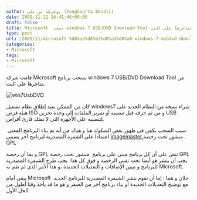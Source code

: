 ```yaml
---
author: يوغرطة بن علي (Youghourta Benali)
date: 2009-11-12 16:41:46+00:00
draft: false
title: Microsoft  تسحب windows 7 USB/DVD Download Tool من متاجرها على النت
type: post
url: /2009/11/microsoft-%d8%aa%d8%b3%d8%ad%d8%a8-windows-7-usbdvd-download-tool-%d9%85%d9%86-%d9%85%d8%aa%d8%a7%d8%ac%d8%b1%d9%87%d8%a7-%d8%b9%d9%84%d9%89-%d8%a7%d9%84%d9%86%d8%aa/
categories:
- Microsoft
tags:
- Microsoft
---
```


قامت شركة Microsoft بسحب برنامج windows 7 USB/DVD Download Tool من متاجرها على النت.

![win7UsbDVD](https://www.it-scoop.com/wp-content/uploads/2009/11/win7UsbDVD.jpg)


كان من الممكن بعيد إطلاق نظام تشغيل windows7 شراء نسخة من النظام الجديد على هيئة قرص ISO و من ثم حرقه قبل تنصيبه أو تمرير الملفات إلى وحدة تخزين USB لتنصيبه على الأجهزة التي لا تملك قارئ أقراص.

سبب السحب يكمن في ظهور بعض الشكوك هنا و هناك من أنه تم بناء البرنامج المعني  اعتمادا على الشفرة المصدرية لبرنامج آخر يسمى [imagemaster ](http://imagemaster.codeplex.com/) منشور تحت رخصة . GPL

و بما أن رخصة GPL تنص على أن كل برنامج مبني على برنامج  منشور تحت رخصة GPL  يجب أن ينشر هو أيضا تحت نفس الرخصة و فوق كل هذا  يجب طرح الشيفرة المصدرية للبرنامج و تبيين الإضافات و التعديلات الجديدة ،و هذا الأمر الذي لم تقم به Microsoft.

يبقى أمام Microsoft  حلان و هما : إما أن تقوم بنشر الشيفرة المصدرية للبرنامج الجديد مع توضيح التعديلات الجديدة أو بناء برنامج آخر من الصفر و هو ما قد يأخذ وقتا أطول من الحل الأول.
